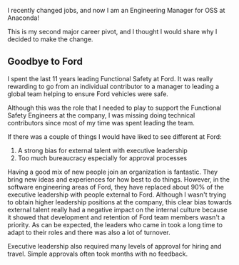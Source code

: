 <!--
.. title: A Big Job Change
.. slug: a-big-job-change
.. date: 2024-12-16 20:37:04 UTC-05:00
.. tags: 
.. category: 
.. link: 
.. description: 
.. type: text
.. status: draft
-->

I recently changed jobs, and now I am an Engineering Manager for OSS at Anaconda!

This is my second major career pivot, and I thought I would share why I
decided to make the change.

## Goodbye to Ford

I spent the last 11 years leading Functional Safety at Ford. It was really
rewarding to go from an individual contributor to a manager to leading a
global team helping to ensure Ford vehicles were safe.

Although this was the role that I needed to play to support the Functional
Safety Engineers at the company, I was missing doing technical contributors
since most of my time was spent leading the team.

If there was a couple of things I would have liked to see different at Ford:

1. A strong bias for external talent with executive leadership
2. Too much bureaucracy especially for approval processes

Having a good mix of new people join an organization is fantastic. They
bring new ideas and experiences for how best to do things. However, in the
software engineering areas of Ford, they have replaced about 90% of the
executive leadership with people external to Ford. Although I wasn't trying
to obtain higher leadership positions at the company, this clear bias
towards external talent really had a negative impact on the internal
culture because it showed that development and retention of Ford team
members wasn't a priority. As can be expected, the leaders who came in
took a long time to adapt to their roles and there was also a lot of
turnover.

Executive leadership also required many levels of approval for hiring and
travel. Simple approvals often took months with no feedback.
